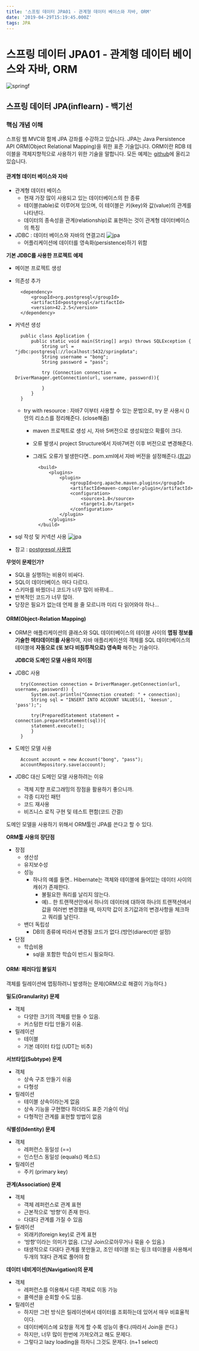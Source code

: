 ```yaml
---
title: '스프링 데이터 JPA01 - 관계형 데이터 베이스와 자바, ORM'
date: '2019-04-29T15:19:45.000Z'
tags: JPA
---
```


# 스프링 데이터 JPA01 - 관계형 데이터 베이스와 자바, ORM

![springf](../../.gitbook/assets/jpa_logo.png)

## 스프링 데이터 JPA\(inflearn\) - 백기선

### 핵심 개념 이해

스프링 웹 MVC와 함께 JPA 강좌를 수강하고 있습니다. JPA는 Java Persistence API ORM\(Object Relational Mapping\)을 위한 표준 기술입니다. ORM이란 RDB 테이블을 객체지향적으로 사용하기 위한 기술을 말합니다. 모든 예제는 [github](https://github.com/cyr9210/springJPA-study)에 올리고 있습니다.

#### 관계형 데이터 베이스와 자바

* 관계형 데이터 베이스
  * 현재 가장 많이 사용되고 있는 데이터베이스의 한 종류
  * 테이블\(table\)로 이루어져 있으며, 이 테이블은 키\(key\)와 값\(value\)의 관계를 나타낸다.
  * 데이터의 종속성을 관계\(relationship\)로 표현하는 것이 관계형 데이터베이스의 특징
* JDBC : 데이터 베이스와 자바의 연결고리 ![jpa](../../.gitbook/assets/jpa01-1.png)
  * 어플리케이션에 데이터를 영속화\(persistence\)하기 위함

**기본 JDBC를 사용한 프로젝트 예제**

* 메이븐 프로젝트 생성
* 의존성 추가

  ```text
    <dependency>
        <groupId>org.postgresql</groupId>
        <artifactId>postgresql</artifactId>
        <version>42.2.5</version>
    </dependency>
  ```

* 커넥션 생성

  ```text
    public class Application {
        public static void main(String[] args) throws SQLException {
            String url = "jdbc:postgresql://localhost:5432/springdata";
            String username = "bong";
            String password = "pass";

            try (Connection connection = DriverManager.getConnection(url, username, password)){

            }
        }
    }
  ```

  * try with resource : 자바7 이부터 사용할 수 있는 문법으로, try 문 사용시 \(\)안의 리소스를 정리해준다. \(close해줌\)
    * maven 프로젝트로 생성 시, 자바 5버전으로 생성되었으 확률이 크다.
    * 오류 발생시 project Structure에서 자바7버전 이후 버전으로 변경해준다.
    * 그래도 오류가 발생한다면.. pom.xml에서 자바 버전을 설정해준다.\([참고](https://stackoverflow.com/questions/29888592/errorjava-javactask-source-release-8-requires-target-release-1-8)\)

      ```text
        <build>
            <plugins>
                <plugin>
                    <groupId>org.apache.maven.plugins</groupId>
                    <artifactId>maven-compiler-plugin</artifactId>
                    <configuration>
                        <source>1.8</source>
                        <target>1.8</target>
                    </configuration>
                </plugin>
            </plugins>
        </build>
      ```

* sql 작성 및 커넥션 사용 ![jpa](../../.gitbook/assets/jpa01-2.png)
* 참고 : [postgresql 사용법](https://cyr9210.github.io/2019/04/15/Spring/springboot13/#PostgreSQL-%ED%8F%AC%EC%8A%A4%ED%8A%B8%EA%B7%B8%EB%A0%88%EC%8A%A4)

**무엇이 문제인가?**

* SQL을 실행하는 비용이 비싸다.
* SQL이 데이터베이스 마다 다르다.
* 스키마를 바꿨더니 코드가 너무 많이 바뀌네...
* 반복적인 코드가 너무 많아.
* 당장은 필요가 없는데 언제 쓸 줄 모르니까 미리 다 읽어와야 하나...

#### ORM\(Object-Relation Mapping\)

* ORM은 애플리케이션의 클래스와 SQL 데이터베이스의 테이블 사이의 **맵핑 정보를 기술한 메타데이터를 사용**하여, 자바 애플리케이션의 객체를 SQL 데이터베이스의 테이블에 **자동으로 \(또 보다 비침투적으로\) 영속화** 해주는 기술이다.

  **JDBC와 도메인 모델 사용의 차이점**

* JDBC 사용

  ```text
    try(Connection connection = DriverManager.getConnection(url, username, password)) {
        System.out.println("Connection created: " + connection);
        String sql = "INSERT INTO ACCOUNT VALUES(1, 'keesun', 'pass');";

        try(PreparedStatement statement = connection.prepareStatement(sql)){
        statement.execute();
        }
    }
  ```

* 도메인 모델 사용

  ```text
    Account account = new Account("bong", "pass");
    accountRepository.save(account);
  ```

* JDBC 대신 도메인 모델 사용하려는 이유
  * 객체 지향 프로그래밍의 장점을 활용하기 좋으니까.
  * 각종 디자인 패턴
  * 코드 재사용
  * 비즈니스 로직 구현 및 테스트 편함\(코드 간결\)

도메인 모델을 사용하기 위해서 ORM툴인 JPA를 쓴다고 할 수 있다.

**ORM툴 사용의 장단점**

* 장점
  * 생산성
  * 유지보수성
  * 성능
    * 하나의 예를 들면.. Hibernate는 객체와 테이블에 들어있는 데이터 사이의 캐쉬가 존재한다.
      * 불필요한 쿼리를 날리지 않는다.
      * 예\).. 한 트랜잭션안에서 하나의 데이터에 대하여 하나의 트랜잭션에서 값을 여러번 변경했을 때, 마지막 값이 초기값과의 변경사항을 체크하고 쿼리를 날린다.  
  * 밴더 독립성
    * DB의 종류에 따라서 변경될 코드가 없다.\(방언\(diarect\)만 설정\)
* 단점
  * 학습비용
    * sql을 포함한 학습이 반드시 필요하다.

#### ORM: 패러다임 불일치

객체를 릴레이션에 맵핑하려니 발생하는 문제\(ORM으로 해결이 가능하다.\)

**밀도\(Granularity\) 문제**

* 객체
  * 다양한 크기의 객체를 만들 수 있음.
  * 커스텀한 타입 만들기 쉬움.
* 릴레이션
  * 테이블
  * 기본 데이터 타입 \(UDT는 비추\)

**서브타입\(Subtype\) 문제**

* 객체
  * 상속 구조 만들기 쉬움
  * 다형성
* 릴레이션
  * 테이블 상속이라는게 없음
  * 상속 기능을 구현했다 하더라도 표준 기술이 아님
  * 다형적인 관계를 표현할 방법이 없음

**식별성\(Identity\) 문제**

* 객체
  * 레퍼런스 동일성 \(==\)
  * 인스턴스 동일성 \(equals\(\) 메소드\)
* 릴레이션
  * 주키 \(primary key\)

**관계\(Association\) 문제**

* 객체
  * 객체 레퍼런스로 관계 표현
  * 근본적으로 ‘방향'이 존재 한다.
  * 다대다 관계를 가질 수 있음
* 릴레이션
  * 외래키\(foreign key\)로 관계 표현
  * ‘방향'이라는 의미가 없음. \(그냥 Join으로아무거나 묶을 수 있음.\)
  * 태생적으로 다대다 관계를 못만들고, 조인 테이블 또는 링크 테이블을 사용해서 두개의 1대다 관계로 풀어야 함

**데이터 네비게이션\(Navigation\)의 문제**

* 객체
  * 레퍼런스를 이용해서 다른 객체로 이동 가능
  * 콜렉션을 순회할 수도 있음.
* 릴레이션
  * 하지만 그런 방식은 릴레이션에서 데이터를 조회하는데 있어서 매우 비효율적이다.
  * 데이터베이스에 요청을 적게 할 수록 성능이 좋다.\(따라서 Join을 쓴다.\)
  * 하지만, 너무 많이 한번에 가져오려고 해도 문제다.
  * 그렇다고 lazy loading을 하자니 그것도 문제다. \(n+1 select\)

